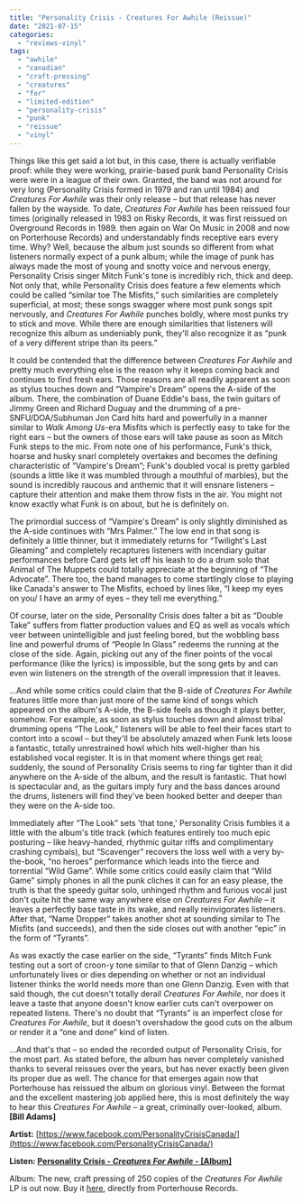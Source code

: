 ```yaml
---
title: "Personality Crisis - Creatures For Awhile (Reissue)"
date: "2021-07-15"
categories: 
  - "reviews-vinyl"
tags: 
  - "awhile"
  - "canadian"
  - "craft-pressing"
  - "creatures"
  - "for"
  - "limited-edition"
  - "personality-crisis"
  - "punk"
  - "reissue"
  - "vinyl"
---
```


Things like this get said a lot but, in this case, there is actually verifiable proof: while they were working, prairie-based punk band Personality Crisis were were in a league of their own. Granted, the band was not around for very long (Personality Crisis formed in 1979 and ran until 1984) and _Creatures For Awhile_ was their only release – but that release has never fallen by the wayside. To date, _Creatures For Awhile_ has been reissued four times (originally released in 1983 on Risky Records, it was first reissued on Overground Records in 1989. then again on War On Music in 2008 and now on Porterhouse Records) and understandably finds receptive ears every time. Why? Well, because the album just sounds so different from what listeners normally expect of a punk album; while the image of punk has always made the most of young and snotty voice and nervous energy, Personality Crisis singer Mitch Funk's tone is incredibly rich, thick and deep. Not only that, while Personality Crisis does feature a few elements which could be called “similar toe The Misfits,” such similarities are completely superficial, at most; these songs swagger where most punk songs spit nervously, and _Creatures For Awhile_ punches boldly, where most punks try to stick and move. While there are enough similarities that listeners will recognize this album as undeniably punk, they'll also recognize it as “punk of a very different stripe than its peers.”

It could be contended that the difference between _Creatures For Awhile_ and pretty much everything else is the reason why it keeps coming back and continues to find fresh ears. Those reasons are all readily apparent as soon as stylus touches down and “Vampire's Dream” opens the A-side of the album. There, the combination of Duane Eddie's bass, the twin guitars of Jimmy Green and Richard Duguay and the drumming of a pre-SNFU/DOA/Subhuman Jon Card hits hard and powerfully in a manner similar to _Walk Among Us_\-era Misfits which is perfectly easy to take for the right ears – but the owners of those ears will take pause as soon as Mitch Funk steps to the mic. From note one of his performance, Funk's thick, hoarse and husky snarl completely overtakes and becomes the defining characteristic of “Vampire's Dream”; Funk's doubled vocal is pretty garbled (sounds a little like it was mumbled through a mouthful of marbles), but the sound is incredibly raucous and anthemic that it will ensnare listeners – capture their attention and make them throw fists in the air. You might not know exactly what Funk is on about, but he is definitely on.

The primordial success of “Vampire's Dream” is only slightly diminished as the A-side continues with “Mrs Palmer.” The low end in that song is definitely a little thinner, but it immediately returns for “Twilight's Last Gleaming” and completely recaptures listeners with incendiary guitar performances before Card gets let off his leash to do a drum solo that Animal of The Muppets could totally appreciate at the beginning of “The Advocate”. There too, the band manages to come startlingly close to playing like Canada's answer to The Misfits, echoed by lines like, “I keep my eyes on you/ I have an army of eyes – they tell me everything.”

Of course, later on the side, Personality Crisis does falter a bit as “Double Take” suffers from flatter production values and EQ as well as vocals which veer between unintelligible and just feeling bored, but the wobbling bass line and powerful drums of “People In Glass” redeems the running at the close of the side. Again, picking out any of the finer points of the vocal performance (like the lyrics) is impossible, but the song gets by and can even win listeners on the strength of the overall impression that it leaves.

...And while some critics could claim that the B-side of _Creatures For Awhile_ features little more than just more of the same kind of songs which appeared on the album's A-side, the B-side feels as though it plays better, somehow. For example, as soon as stylus touches down and almost tribal drumming opens “The Look,” listeners will be able to feel their faces start to contort into a scowl – but they'll be absolutely amazed when Funk lets loose a fantastic, totally unrestrained howl which hits well-higher than his established vocal register. It is in that moment where things get real; suddenly, the sound of Personality Crisis seems to ring far tighter than it did anywhere on the A-side of the album, and the result is fantastic. That howl is spectacular and, as the guitars imply fury and the bass dances around the drums, listeners will find they've been hooked better and deeper than they were on the A-side too.

Immediately after “The Look” sets 'that tone,' Personality Crisis fumbles it a little with the album's title track (which features entirely too much epic posturing – like heavy-handed, rhythmic guitar riffs and complimentary crashing cymbals), but “Scavenger” recovers the loss well with a very by-the-book, “no heroes” performance which leads into the fierce and torrential “Wild Game”. While some critics could easily claim that “Wild Game” simply phones in all the punk cliches it can for an easy please, the truth is that the speedy guitar solo, unhinged rhythm and furious vocal just don't quite hit the same way anywhere else on _Creatures For Awhile_ – it leaves a perfectly base taste in its wake, and really reinvigorates listeners. After that, “Name Dropper” takes another shot at sounding similar to The Misfits (and succeeds), and then the side closes out with another “epic” in the form of “Tyrants”.

As was exactly the case earlier on the side, “Tyrants” finds Mitch Funk testing out a sort of croon-y tone similar to that of Glenn Danzig – which unfortunately lives or dies depending on whether or not an individual listener thinks the world needs more than one Glenn Danzig. Even with that said though, the cut doesn't totally derail _Creatures For Awhile_, nor does it leave a taste that anyone doesn't know earlier cuts can't overpower on repeated listens. There's no doubt that “Tyrants” is an imperfect close for _Creatures For Awhile_, but it doesn't overshadow the good cuts on the album or render it a “one and done” kind of listen.

...And that's that – so ended the recorded output of Personality Crisis, for the most part. As stated before, the album has never completely vanished thanks to several reissues over the years, but has never exactly been given its proper due as well. The chance for that emerges again now that Porterhouse has reissued the album on glorious vinyl. Between the format and the excellent mastering job applied here, this is most definitely the way to hear this _Creatures For Awhile_ – a great, criminally over-looked, album. **\[Bill Adams\]**

**Artist:** [https://www.facebook.com/PersonalityCrisisCanada/](https://www.facebook.com/PersonalityCrisisCanada/)

**Listen: [Personality Crisis - _Creatures For Awhile_ \- \[Album\]](https://www.youtube.com/watch?v=XzKgUivT_1Q&list=PLHuwralyYimLSI46AkjZOkJbBG6hY0_Ip)**

Album: The new, craft pressing of 250 copies of the _Creatures For Awhile_ LP is out now. Buy it [here](https://porterhouserecords.com/store/personalityCrisis/creaturesForAwhile.html), directly from Porterhouse Records.
